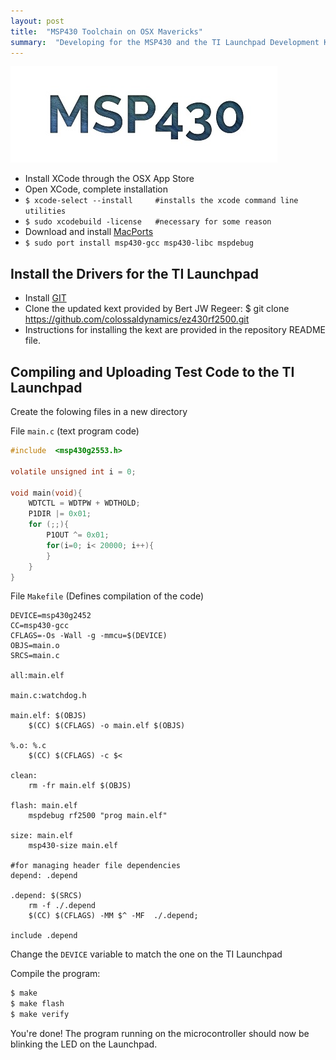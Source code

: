 ```yaml
---
layout: post
title:  "MSP430 Toolchain on OSX Mavericks"
summary:  "Developing for the MSP430 and the TI Launchpad Development Kit on OSX"
---
```


![Mavericks MSP430](/images/mav.jpg "MSP430")

* Install XCode through the OSX App Store
* Open XCode, complete installation
* ``$ xcode-select --install     #installs the xcode command line utilities``
* ``$ sudo xcodebuild -license   #necessary for some reason``
* Download and install [MacPorts](https://www.macports.org/install.php)
* ``$ sudo port install msp430-gcc msp430-libc mspdebug``

Install the Drivers for the TI Launchpad
----------
* Install [GIT](http://git-scm.com)
* Clone the updated kext provided by Bert JW Regeer:
        $ git clone https://github.com/colossaldynamics/ez430rf2500.git
* Instructions for installing the kext are provided in the repository README file.

Compiling and Uploading Test Code to the TI Launchpad
----------
Create the folowing files in a new directory

File ``main.c`` (text program code)
```c
#include  <msp430g2553.h>

volatile unsigned int i = 0;

void main(void){
    WDTCTL = WDTPW + WDTHOLD;
    P1DIR |= 0x01;
    for (;;){
        P1OUT ^= 0x01;                          
        for(i=0; i< 20000; i++){
        }
    }
}
```

File ``Makefile`` (Defines compilation of the code)

```make
DEVICE=msp430g2452
CC=msp430-gcc
CFLAGS=-Os -Wall -g -mmcu=$(DEVICE)
OBJS=main.o
SRCS=main.c

all:main.elf

main.c:watchdog.h

main.elf: $(OBJS)
	$(CC) $(CFLAGS) -o main.elf $(OBJS)

%.o: %.c
	$(CC) $(CFLAGS) -c $<

clean:
	rm -fr main.elf $(OBJS)

flash: main.elf
	mspdebug rf2500 "prog main.elf"

size: main.elf
	msp430-size main.elf

#for managing header file dependencies
depend: .depend

.depend: $(SRCS)
	rm -f ./.depend
	$(CC) $(CFLAGS) -MM $^ -MF  ./.depend;

include .depend
```

Change the ``DEVICE`` variable to match the one on the TI Launchpad

Compile the program:

```bash
$ make
$ make flash
$ make verify
```

You're done!  The program running on the microcontroller should now be blinking the LED on the Launchpad.
